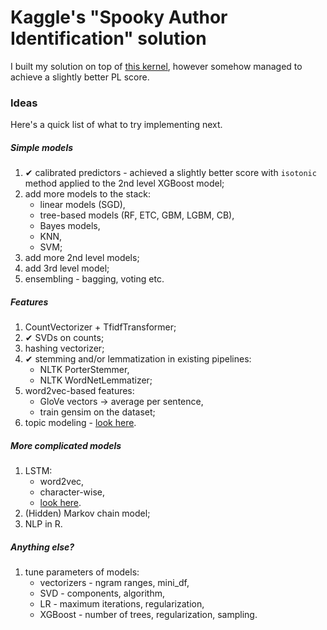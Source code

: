 # Kaggle's "Spooky Author Identification" solution

I built my solution on top of [this kernel](https://www.kaggle.com/sudalairajkumar/simple-feature-engg-notebook-spooky-author), however somehow managed to achieve a slightly better PL score.

### Ideas

Here's a quick list of what to try implementing next.

##### Simple models

1. ✔ calibrated predictors - achieved a slightly better score with `isotonic` method applied to the 2nd level XGBoost model;
1. add more models to the stack:
    - linear models (SGD),
    - tree-based models (RF, ETC, GBM, LGBM, CB),
    - Bayes models,
    - KNN,
    - SVM;
1. add more 2nd level models;
1. add 3rd level model;
1. ensembling - bagging, voting etc.

##### Features

1. CountVectorizer + TfidfTransformer;
1. ✔ SVDs on counts;
1. hashing vectorizer;
1. ✔ stemming and/or lemmatization in existing pipelines:
    - NLTK PorterStemmer,
    - NLTK WordNetLemmatizer;
1. word2vec-based features:
    - GloVe vectors → average per sentence,
    - train gensim on the dataset;
1. topic modeling - [look here](https://markroxor.github.io/gensim/tutorials/index.html).

##### More complicated models

1. LSTM:
    - word2vec,
    - character-wise,
    - [look here](https://github.com/brightmart/text_classification).
1. (Hidden) Markov chain model;
1. NLP in R.

##### Anything else?

1. tune parameters of models:
    - vectorizers - ngram ranges, mini\_df,
    - SVD - components, algorithm,
    - LR - maximum iterations, regularization,
    - XGBoost - number of trees, regularization, sampling.
